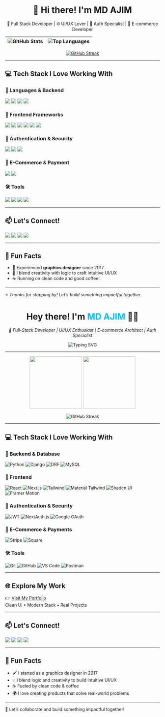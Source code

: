 <h1 align="center">👋 Hi there! I'm MD AJIM</h1>

<p align="center">
  🎯 Full Stack Developer | 🌐 UI/UX Lover | 🔐 Auth Specialist | 🛒 E-commerce Developer 
</p>




<div align="center">
  
| ![GitHub Stats](https://github-readme-stats.vercel.app/api?username=md-ajim&show_icons=true&theme=transparent&hide_border=true&bg_color=00000000) | ![Top Languages](https://github-readme-stats.vercel.app/api/top-langs/?username=md-ajim&layout=compact&theme=transparent&hide_border=true&bg_color=00000000) |
|----------------------------------------------------------------------------------------------------------------------------------------------------|------------------------------------------------------------------------------------------------------------------------------------------------------------|

</div>




<p align="center">
  <a href="https://git.io/streak-stats">
    <img src="https://streak-stats.demolab.com?user=md-ajim&theme=radical&hide_border=true" alt="GitHub Streak"/>
  </a>
<!--   <a href="https://github.com/md-ajim">
    <img src="https://github-readme-stats.vercel.app/api/top-langs/?username=md-ajim&layout=compact&theme=radical&hide_border=true" alt="Top Languages"/>
  </a> -->
</p>



---

## 💻 Tech Stack I Love Working With

### 🚀 Languages & Backend
<p>
  <img src="https://img.shields.io/badge/Python-3776AB?style=for-the-badge&logo=python&logoColor=white"/>
  <img src="https://img.shields.io/badge/Django-092E20?style=for-the-badge&logo=django&logoColor=white"/>
  <img src="https://img.shields.io/badge/DRF-ff1709?style=for-the-badge&logo=django&logoColor=white"/>
  <img src="https://img.shields.io/badge/MySQL-4479A1?style=for-the-badge&logo=mysql&logoColor=white"/>
</p>

### 🎨 Frontend Frameworks
<p>
  <img src="https://img.shields.io/badge/React-20232a?style=for-the-badge&logo=react&logoColor=61DAFB"/>
  <img src="https://img.shields.io/badge/Next.js-000000?style=for-the-badge&logo=nextdotjs&logoColor=white"/>
  <img src="https://img.shields.io/badge/Tailwind_CSS-38B2AC?style=for-the-badge&logo=tailwind-css&logoColor=white"/>
  <img src="https://img.shields.io/badge/Material--Tailwind-06B6D4?style=for-the-badge"/>
  <img src="https://img.shields.io/badge/Shadcn_UI-0EA5E9?style=for-the-badge"/>
  <img src="https://img.shields.io/badge/Framer_Motion-E10098?style=for-the-badge&logo=framer&logoColor=white"/>
</p>

### 🔐 Authentication & Security
<p>
  <img src="https://img.shields.io/badge/JWT-black?style=for-the-badge&logo=jsonwebtokens&logoColor=white"/>
  <img src="https://img.shields.io/badge/NextAuth.js-0A0A0A?style=for-the-badge"/>
  <img src="https://img.shields.io/badge/Google_OAuth-4285F4?style=for-the-badge&logo=google&logoColor=white"/>
</p>

### 🛒 E-Commerce & Payment
<p>
  <img src="https://img.shields.io/badge/Stripe-635BFF?style=for-the-badge&logo=stripe&logoColor=white"/>
  <img src="https://img.shields.io/badge/Square-28C101?style=for-the-badge"/>
</p>

### 🛠️ Tools
<p>
  <img src="https://img.shields.io/badge/Git-F05032?style=for-the-badge&logo=git&logoColor=white"/>
  <img src="https://img.shields.io/badge/GitHub-181717?style=for-the-badge&logo=github&logoColor=white"/>
  <img src="https://img.shields.io/badge/VS_Code-007ACC?style=for-the-badge&logo=visual-studio-code&logoColor=white"/>
  <img src="https://img.shields.io/badge/Postman-FF6C37?style=for-the-badge&logo=postman&logoColor=white"/>
</p>

---

## 📫 Let's Connect!

<p>
  <a href="https://ajim-dev.vercel.app/"><img src="https://img.shields.io/badge/🌐 Portfolio-000?style=for-the-badge&logo=vercel"/></a>
  <a href="https://www.linkedin.com/in/md-ajim-a3a7b027a/"><img src="https://img.shields.io/badge/LinkedIn-0A66C2?style=for-the-badge&logo=linkedin&logoColor=white"/></a>
  <a href="mailto:mdajim@gmail.com"><img src="https://img.shields.io/badge/Gmail-D14836?style=for-the-badge&logo=gmail&logoColor=white"/></a>
  <a href="https://github.com/md-ajim"><img src="https://img.shields.io/badge/GitHub-000000?style=for-the-badge&logo=github&logoColor=white"/></a>
</p>

---

## 🧠 Fun Facts

- 📸 Experienced **graphics designer** since 2017  
- 🧩 I blend creativity with logic to craft intuitive UI/UX  
- ☕ Running on clean code and good coffee!

---

⭐️ *Thanks for stopping by! Let’s build something impactful together.*


<h1 align="center">Hey there! I'm <span style="color:#00BFFF;">MD AJIM</span> 👨‍💻</h1>

<p align="center"><i>🚀 Full-Stack Developer | UI/UX Enthusiast | E-commerce Architect | Auth Specialist</i></p>

<p align="center">
  <img src="https://readme-typing-svg.herokuapp.com?font=Fira+Code&pause=1000&center=true&vCenter=true&width=435&lines=Full+Stack+Web+Developer;Auth+System+Expert;E-commerce+Platform+Builder;UI%2FUX+Craftsman" alt="Typing SVG"/>
</p>

---

<div align="center">
  <img src="https://github-readme-stats.vercel.app/api?username=md-ajim&show_icons=true&theme=radical&hide_border=true" height="170"/>
  <img src="https://github-readme-stats.vercel.app/api/top-langs/?username=md-ajim&layout=compact&theme=radical&hide_border=true" height="170"/>
</div>

<p align="center">
  <img src="https://streak-stats.demolab.com?user=md-ajim&theme=radical&hide_border=true" alt="GitHub Streak"/>
</p>

---

## 💻 Tech Stack I Love Working With

### 🧠 Backend & Database
![Python](https://img.shields.io/badge/Python-3776AB?style=flat-square&logo=python&logoColor=white)
![Django](https://img.shields.io/badge/Django-092E20?style=flat-square&logo=django&logoColor=white)
![DRF](https://img.shields.io/badge/DRF-ff1709?style=flat-square&logo=django&logoColor=white)
![MySQL](https://img.shields.io/badge/MySQL-4479A1?style=flat-square&logo=mysql&logoColor=white)

### 🎨 Frontend
![React](https://img.shields.io/badge/React-20232a?style=flat-square&logo=react&logoColor=61DAFB)
![Next.js](https://img.shields.io/badge/Next.js-black?style=flat-square&logo=nextdotjs&logoColor=white)
![Tailwind](https://img.shields.io/badge/Tailwind_CSS-38B2AC?style=flat-square&logo=tailwind-css&logoColor=white)
![Material Tailwind](https://img.shields.io/badge/Material--Tailwind-06B6D4?style=flat-square)
![Shadcn UI](https://img.shields.io/badge/Shadcn_UI-0EA5E9?style=flat-square)
![Framer Motion](https://img.shields.io/badge/Framer_Motion-E10098?style=flat-square&logo=framer&logoColor=white)

### 🔐 Authentication & Security
![JWT](https://img.shields.io/badge/JWT-black?style=flat-square&logo=jsonwebtokens&logoColor=white)
![NextAuth.js](https://img.shields.io/badge/NextAuth.js-0A0A0A?style=flat-square)
![Google OAuth](https://img.shields.io/badge/Google_OAuth-4285F4?style=flat-square&logo=google&logoColor=white)

### 🛒 E-Commerce & Payments
![Stripe](https://img.shields.io/badge/Stripe-635BFF?style=flat-square&logo=stripe&logoColor=white)
![Square](https://img.shields.io/badge/Square-28C101?style=flat-square)

### 🛠️ Tools
![Git](https://img.shields.io/badge/Git-F05032?style=flat-square&logo=git&logoColor=white)
![GitHub](https://img.shields.io/badge/GitHub-181717?style=flat-square&logo=github&logoColor=white)
![VS Code](https://img.shields.io/badge/VS_Code-007ACC?style=flat-square&logo=visual-studio-code&logoColor=white)
![Postman](https://img.shields.io/badge/Postman-FF6C37?style=flat-square&logo=postman&logoColor=white)

---

## 🌐 Explore My Work

👉 [Visit My Portfolio](https://ajim-dev.vercel.app)  
Clean UI • Modern Stack • Real Projects

---

## 📫 Let's Connect!

<p>
  <a href="https://ajim-dev.vercel.app/"><img src="https://img.shields.io/badge/🌐 Portfolio-000?style=for-the-badge&logo=vercel"/></a>
  <a href="https://www.linkedin.com/in/md-ajim-a3a7b027a/"><img src="https://img.shields.io/badge/LinkedIn-0A66C2?style=for-the-badge&logo=linkedin&logoColor=white"/></a>
  <a href="mailto:mdajim@gmail.com"><img src="https://img.shields.io/badge/Gmail-D14836?style=for-the-badge&logo=gmail&logoColor=white"/></a>
  <a href="https://github.com/md-ajim"><img src="https://img.shields.io/badge/GitHub-000000?style=for-the-badge&logo=github&logoColor=white"/></a>
</p>

---

## 🧠 Fun Facts

- 🖌️ I started as a graphics designer in 2017  
- 💡 I blend logic and creativity to build intuitive UI/UX  
- ☕ Fueled by clean code & coffee  
- 🌍 I love creating products that solve real-world problems

---

🚀 Let’s collaborate and build something impactful together!



